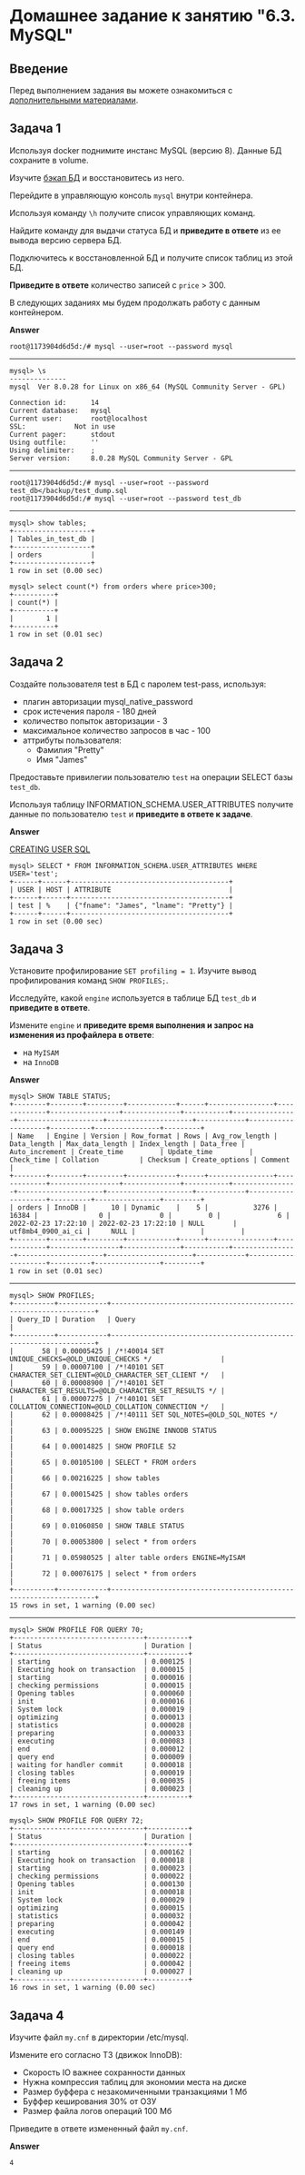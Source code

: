 # Домашнее задание к занятию "6.3. MySQL"

## Введение

Перед выполнением задания вы можете ознакомиться с 
[дополнительными материалами](https://github.com/netology-code/virt-homeworks/tree/master/additional/README.md).

## Задача 1

Используя docker поднимите инстанс MySQL (версию 8). Данные БД сохраните в volume.

Изучите [бэкап БД](./06-db-03-mysql/test_data/test_dump.sql) и 
восстановитесь из него.

Перейдите в управляющую консоль `mysql` внутри контейнера.

Используя команду `\h` получите список управляющих команд.

Найдите команду для выдачи статуса БД и **приведите в ответе** из ее вывода версию сервера БД.

Подключитесь к восстановленной БД и получите список таблиц из этой БД.

**Приведите в ответе** количество записей с `price` > 300.

В следующих заданиях мы будем продолжать работу с данным контейнером.

**Answer**

    root@1173904d6d5d:/# mysql --user=root --password mysql

---

    mysql> \s
    --------------
    mysql  Ver 8.0.28 for Linux on x86_64 (MySQL Community Server - GPL)

    Connection id:		14
    Current database:	mysql
    Current user:		root@localhost
    SSL:			Not in use
    Current pager:		stdout
    Using outfile:		''
    Using delimiter:	;
    Server version:		8.0.28 MySQL Community Server - GPL

---

    root@1173904d6d5d:/# mysql --user=root --password test_db</backup/test_dump.sql
    root@1173904d6d5d:/# mysql --user=root --password test_db 

---
    mysql> show tables;
    +-------------------+
    | Tables_in_test_db |
    +-------------------+
    | orders            |
    +-------------------+
    1 row in set (0.00 sec)

    mysql> select count(*) from orders where price>300;
    +----------+
    | count(*) |
    +----------+
    |        1 |
    +----------+
    1 row in set (0.01 sec)


## Задача 2

Создайте пользователя test в БД c паролем test-pass, используя:
- плагин авторизации mysql_native_password
- срок истечения пароля - 180 дней 
- количество попыток авторизации - 3 
- максимальное количество запросов в час - 100
- аттрибуты пользователя:
    - Фамилия "Pretty"
    - Имя "James"

Предоставьте привилегии пользователю `test` на операции SELECT базы `test_db`.
    
Используя таблицу INFORMATION_SCHEMA.USER_ATTRIBUTES получите данные по пользователю `test` и 
**приведите в ответе к задаче**.

**Answer**

[CREATING USER SQL](./assets/answer2.sql)

    mysql> SELECT * FROM INFORMATION_SCHEMA.USER_ATTRIBUTES WHERE USER='test';
    +------+------+---------------------------------------+
    | USER | HOST | ATTRIBUTE                             |
    +------+------+---------------------------------------+
    | test | %    | {"fname": "James", "lname": "Pretty"} |
    +------+------+---------------------------------------+
    1 row in set (0.00 sec)



## Задача 3

Установите профилирование `SET profiling = 1`.
Изучите вывод профилирования команд `SHOW PROFILES;`.

Исследуйте, какой `engine` используется в таблице БД `test_db` и **приведите в ответе**.

Измените `engine` и **приведите время выполнения и запрос на изменения из профайлера в ответе**:
- на `MyISAM`
- на `InnoDB`

**Answer**

    mysql> SHOW TABLE STATUS;
    +--------+--------+---------+------------+------+----------------+-------------+-----------------+--------------+-----------+----------------+---------------------+---------------------+------------+--------------------+----------+----------------+---------+
    | Name   | Engine | Version | Row_format | Rows | Avg_row_length | Data_length | Max_data_length | Index_length | Data_free | Auto_increment | Create_time         | Update_time         | Check_time | Collation          | Checksum | Create_options | Comment |
    +--------+--------+---------+------------+------+----------------+-------------+-----------------+--------------+-----------+----------------+---------------------+---------------------+------------+--------------------+----------+----------------+---------+
    | orders | InnoDB |      10 | Dynamic    |    5 |           3276 |       16384 |               0 |            0 |         0 |              6 | 2022-02-23 17:22:10 | 2022-02-23 17:22:10 | NULL       | utf8mb4_0900_ai_ci |     NULL |                |         |
    +--------+--------+---------+------------+------+----------------+-------------+-----------------+--------------+-----------+----------------+---------------------+---------------------+------------+--------------------+----------+----------------+---------+
    1 row in set (0.01 sec)

---

    mysql> SHOW PROFILES;
    +----------+------------+------------------------------------------------------------------+
    | Query_ID | Duration   | Query                                                            |
    +----------+------------+------------------------------------------------------------------+
    |       58 | 0.00005425 | /*!40014 SET UNIQUE_CHECKS=@OLD_UNIQUE_CHECKS */                 |
    |       59 | 0.00007100 | /*!40101 SET CHARACTER_SET_CLIENT=@OLD_CHARACTER_SET_CLIENT */   |
    |       60 | 0.00008900 | /*!40101 SET CHARACTER_SET_RESULTS=@OLD_CHARACTER_SET_RESULTS */ |
    |       61 | 0.00007275 | /*!40101 SET COLLATION_CONNECTION=@OLD_COLLATION_CONNECTION */   |
    |       62 | 0.00008425 | /*!40111 SET SQL_NOTES=@OLD_SQL_NOTES */                         |
    |       63 | 0.00095225 | SHOW ENGINE INNODB STATUS                                        |
    |       64 | 0.00014825 | SHOW PROFILE 52                                                  |
    |       65 | 0.00105100 | SELECT * FROM orders                                             |
    |       66 | 0.00216225 | show tables                                                      |
    |       67 | 0.00015425 | show tables orders                                               |
    |       68 | 0.00017325 | show table orders                                                |
    |       69 | 0.01060850 | SHOW TABLE STATUS                                                |
    |       70 | 0.00053800 | select * from orders                                             |
    |       71 | 0.05980525 | alter table orders ENGINE=MyISAM                                 |
    |       72 | 0.00076175 | select * from orders                                             |
    +----------+------------+------------------------------------------------------------------+
    15 rows in set, 1 warning (0.00 sec)

---

    mysql> SHOW PROFILE FOR QUERY 70;
    +--------------------------------+----------+
    | Status                         | Duration |
    +--------------------------------+----------+
    | starting                       | 0.000125 |
    | Executing hook on transaction  | 0.000015 |
    | starting                       | 0.000016 |
    | checking permissions           | 0.000015 |
    | Opening tables                 | 0.000060 |
    | init                           | 0.000016 |
    | System lock                    | 0.000019 |
    | optimizing                     | 0.000013 |
    | statistics                     | 0.000028 |
    | preparing                      | 0.000033 |
    | executing                      | 0.000083 |
    | end                            | 0.000012 |
    | query end                      | 0.000009 |
    | waiting for handler commit     | 0.000018 |
    | closing tables                 | 0.000019 |
    | freeing items                  | 0.000035 |
    | cleaning up                    | 0.000023 |
    +--------------------------------+----------+
    17 rows in set, 1 warning (0.00 sec)

    mysql> SHOW PROFILE FOR QUERY 72;
    +--------------------------------+----------+
    | Status                         | Duration |
    +--------------------------------+----------+
    | starting                       | 0.000162 |
    | Executing hook on transaction  | 0.000018 |
    | starting                       | 0.000023 |
    | checking permissions           | 0.000022 |
    | Opening tables                 | 0.000130 |
    | init                           | 0.000018 |
    | System lock                    | 0.000029 |
    | optimizing                     | 0.000015 |
    | statistics                     | 0.000032 |
    | preparing                      | 0.000042 |
    | executing                      | 0.000149 |
    | end                            | 0.000015 |
    | query end                      | 0.000018 |
    | closing tables                 | 0.000022 |
    | freeing items                  | 0.000042 |
    | cleaning up                    | 0.000027 |
    +--------------------------------+----------+
    16 rows in set, 1 warning (0.00 sec)



## Задача 4 

Изучите файл `my.cnf` в директории /etc/mysql.

Измените его согласно ТЗ (движок InnoDB):
- Скорость IO важнее сохранности данных
- Нужна компрессия таблиц для экономии места на диске
- Размер буффера с незакомиченными транзакциями 1 Мб
- Буффер кеширования 30% от ОЗУ
- Размер файла логов операций 100 Мб

Приведите в ответе измененный файл `my.cnf`.

**Answer**

    4